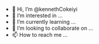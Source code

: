 - 👋 Hi, I’m @kennethCokeiyi
- 👀 I’m interested in ...
- 🌱 I’m currently learning ...
- 💞️ I’m looking to collaborate on ...
- 📫 How to reach me ...

<!---
kennethCokeiyi/kennethCokeiyi is a ✨ special ✨ repository because its `README.md` (this file) appears on your GitHub profile.
You can click the Preview link to take a look at your changes.
--->
